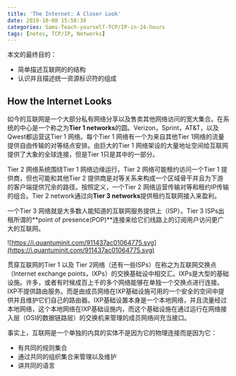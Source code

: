 ```yaml
---
title: 'The Internet: A Closer Look'
date: 2019-10-08 15:58:39
categories: Sams-Teach-yourself-TCP/IP-in-24-hours
tags: [notes, TCP/IP, Networks]
---
```


本文的最终目的：

- 简单描述互联网的的结构
- 认识并且描述统一资源标识符的组成

## How the Internet Looks

如今的互联网是一个大部分私有网络分享以及售卖其他网络访问的宽大集合。在系统的中心是一个称之为**Tier 1 networks**的圆。Verizon，Sprint，AT&T，以及Qwest都运营这Tier 1 网络。每个Tier 1 网络有一个为来自其他Tier 1网络的流量提供自由传输的对等结点安排。由巨大的Tier 1 网络架设的大量地址空间给互联网提供了大象的全球连接，但是Tier 1只是其中的一部分。

Tier 2 网络系统围绕Tier 1 网络边缘运行。Tier 2 网络可能租约访问一个Tier 1 提供商，但也可能和其他Tier 2 提供商是对等关系来构成一个区域骨干并且为下游的客户端提供冗余的路径。按照定义，一个Tier 2 网络运营传输对等和租约IP传输的组合。Tier 2 network通过向**Tier 3 networks**提供租约互联网接入来盈利。

一个Tier 3 网络就是大多数人能知道的互联网服务提供上（ISP）。Tier 3 ISPs出租所谓的**point of presence(POP)**连接来给它们线路上的订阅用户访问更广大的互联网。

![https://i.quantuminit.com/911437ac01064775.svg](https://i.quantuminit.com/911437ac01064775.svg)

贯穿互联网的Tier 1 以及 Tier 2网络（还有一些ISPs）在称之为互联网交换点（Internet exchange points，IXPs）的交换基础设中相交汇。IXPs是大型的基础设施。许多，或者有时候成百上千的多个网络能够在单独一个交换点进行连接。IXP不提供路由服务。而是由成员网络在IXP基础设施可用的一个安全的空间中提供并且维护它们自己的路由器。IXP基础设置本身是一个本地网络，并且流量经过本地网络，这个本地网络在IXP基础设施内，而这个基础设施在通过运行在网络接入层（OSI的数据链路层）的交换机来管理的成员网络间充当接口。

事实上，互联网是一个单独的内具的实体不是因为它的物理连接而是因为它：

- 有共同的规则集合
- 通过共同的组织集合来管理以及维护
- 讲共同的语言

